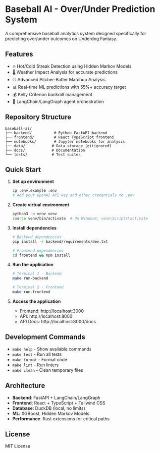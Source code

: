 # Baseball AI - Over/Under Prediction System

A comprehensive baseball analytics system designed specifically for predicting over/under outcomes on Underdog Fantasy.

## Features

- 🔥 Hot/Cold Streak Detection using Hidden Markov Models
- 🌡️ Weather Impact Analysis for accurate predictions
- ⚾ Advanced Pitcher-Batter Matchup Analysis
- 📊 Real-time ML predictions with 55%+ accuracy target
- 💰 Kelly Criterion bankroll management
- 🤖 LangChain/LangGraph agent orchestration

## Repository Structure

```
baseball-ai/
├── backend/          # Python FastAPI backend
├── frontend/         # React TypeScript frontend
├── notebooks/        # Jupyter notebooks for analysis
├── data/            # Data storage (gitignored)
├── docs/            # Documentation
└── tests/           # Test suites
```

## Quick Start

1. **Set up environment**
   ```bash
   cp .env.example .env
   # Add your OpenAI API key and other credentials to .env
   ```

2. **Create virtual environment**
   ```bash
   python3 -m venv venv
   source venv/bin/activate  # On Windows: venv\Scripts\activate
   ```

3. **Install dependencies**
   ```bash
   # Backend dependencies
   pip install -r backend/requirements/dev.txt
   
   # Frontend dependencies
   cd frontend && npm install
   ```

4. **Run the application**
   ```bash
   # Terminal 1 - Backend
   make run-backend
   
   # Terminal 2 - Frontend
   make run-frontend
   ```

5. **Access the application**
   - Frontend: http://localhost:3000
   - API: http://localhost:8000
   - API Docs: http://localhost:8000/docs

## Development Commands

- `make help` - Show available commands
- `make test` - Run all tests
- `make format` - Format code
- `make lint` - Run linters
- `make clean` - Clean temporary files

## Architecture

- **Backend**: FastAPI + LangChain/LangGraph
- **Frontend**: React + TypeScript + Tailwind CSS
- **Database**: DuckDB (local, no limits)
- **ML**: XGBoost, Hidden Markov Models
- **Performance**: Rust extensions for critical paths

## License

MIT License

